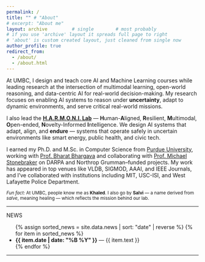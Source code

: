 ```yaml
---
permalink: /
title: "" # "About"
# excerpt: "About me"
layout: archive         # single        # most probably
# if you use 'archive' layout it spreads full page to right
# 'about' is custom created layout, just cleaned from single now
author_profile: true
redirect_from: 
  - /about/
  - /about.html
---
```


 <!-- # **KMA Solaiman**   -->
<!-- **Assistant Teaching Professor**  
[Department of Computer Science & Electrical Engineering](https://csee.umbc.edu)  
[University of Maryland, Baltimore County (UMBC)](https://umbc.edu) -->

<!-- **Director**, [H.A.R.M.O.N.I. Lab](https://ksolaiman.github.io/harmoni-lab/)   -->

<!-- --- -->

<!-- I work at the intersection of multimodal learning, open-world reasoning, and data-centric AI for real-world decision-making.  -->
At UMBC, I design and teach core AI and Machine Learning courses while leading research at the intersection of multimodal learning, open-world reasoning, and data-centric AI for real-world decision-making. 
My research focuses on enabling AI systems to reason under **uncertainty**, adapt to dynamic environments, and serve critical real-world missions.

I also lead the [**H.A.R.M.O.N.I. Lab**](https://ksolaiman.github.io/harmoni-lab/) — 
**H**uman-**A**ligned, **R**esilient, **M**ultimodal, **O**pen-ended, **N**ovelty-Informed **I**ntelligence. We design AI systems that adapt, align, and **endure** — systems that operate safely in uncertain environments like smart energy, public health, and civic tech. 
<!-- Our research blends **machine learning**, **multimodal retrieval**, and **open-world learning**, always with an eye toward **real-world impact**. -->

I earned my Ph.D. and M.Sc. in Computer Science from [Purdue University](https://www.purdue.edu), working with [Prof. Bharat Bhargava](https://www.cs.purdue.edu/people/faculty/bbshail.html) and collaborating with [Prof. Michael Stonebraker](https://www.csail.mit.edu/person/michael-stonebraker) on DARPA and Northrop Grumman–funded projects.
My work has appeared in top venues like VLDB, SIGMOD, AAAI, and IEEE Journals, and I’ve collaborated with institutions including MIT, USC-ISI, and West Lafayette Police Department.

<small><em>Fun fact:</em> At UMBC, people know me as **Khaled**. I also go by **Salvi** — a name derived from *salve*, meaning healing — which reflects the mission behind our lab.</small>

---
<div class="news-title">NEWS</div>
<div class="news-slider">
  <ul class="news-list">
    {% assign sorted_news = site.data.news | sort: "date" | reverse %}
    {% for item in sorted_news %}
      <li class="{% if forloop.first %}highlight{% endif %}">
        <strong>{{ item.date | date: "%B %Y" }}</strong> — {{ item.text }}
      </li>
    {% endfor %}
  </ul>
</div>


---


<!-- ## Acedemic Service
 - Program committee member ECML-PKDD 2023, ECML-PKDD 2022
 - Volunteer in NeurIPS 2022
 - PC Member in IEEE PIMRC 2019 -->


<!-- * [Profile](https://scholar.google.com/citations?user={{ site.data.scholar.id }})
* Citations: {{ site.data.scholar.citations }}
* h-index: {{ site.data.scholar.h_index }}
* i10-index: {{ site.data.scholar.i10_index }} -->
